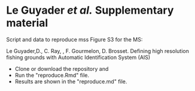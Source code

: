 Le Guyader *et al.* Supplementary material
================

Script and data to reproduce mss Figure S3 for the MS:

Le Guyader,D., C. Ray, , F. Gourmelon, D. Brosset.
Defining high resolution fishing grounds with Automatic Identification System (AIS)


* Clone or download the repository and 
* Run the "reproduce.Rmd" file.   
* Results are shown in the "reproduce.md" file.
